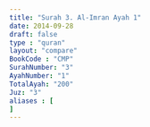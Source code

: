 ```yaml
---
title: "Surah 3. Al-Imran Ayah 1"
date: 2014-09-28
draft: false
type : "quran"
layout: "compare"
BookCode : "CMP"
SurahNumber: "3"
AyahNumber: "1"
TotalAyah: "200"
Juz: "3"
aliases : [
]
---
```

